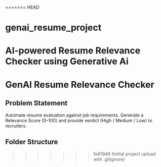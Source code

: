 <<<<<<< HEAD
# genai_resume_project
AI-powered Resume Relevance Checker  using Generative Ai
=======
# GenAI Resume Relevance Checker

## Problem Statement
Automate resume evaluation against job requirements. Generate a Relevance Score (0–100) and provide verdict (High / Medium / Low) to recruiters.

## Folder Structure
>>>>>>> fe61946 (Initial project upload with .gitignore)
